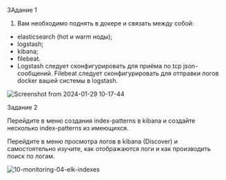 ЗАдание 1

1. Вам необходимо поднять в докере и связать между собой:

- elasticsearch (hot и warm ноды);
- logstash;
- kibana;
- filebeat.
- Logstash следует сконфигурировать для приёма по tcp json-сообщений. Filebeat следует сконфигурировать для отправки логов docker вашей системы в logstash.

![Screenshot from 2024-01-29 10-17-44](https://github.com/busuek/work/assets/101875725/1be8d25c-0db4-453e-ba6f-d76bf00334ff)

Задание 2

Перейдите в меню создания index-patterns в kibana и создайте несколько index-patterns из имеющихся.

Перейдите в меню просмотра логов в kibana (Discover) и самостоятельно изучите, как отображаются логи и как производить поиск по логам.

![10-monitoring-04-elk-indexes](https://github.com/busuek/work/assets/101875725/01300dec-4704-46e7-9bf3-f1119f315884)

